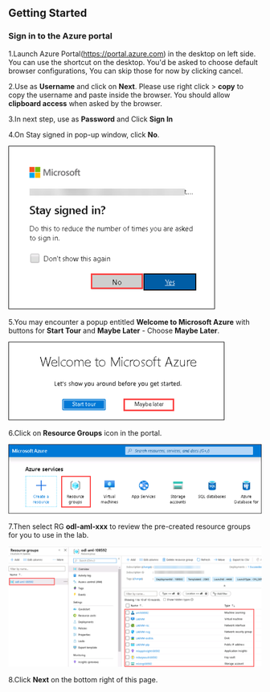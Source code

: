 ## **Getting Started**

### **Sign in to the Azure portal**

1.Launch Azure Portal(https://portal.azure.com) in the desktop on left side. You can use the shortcut on the desktop. You'd be asked to choose default browser configurations, You can skip those for now by clicking cancel. 

2.Use **<inject key="AzureAdUserEmail"></inject>** as **Username** and click on **Next**.  Please use right click > **copy** to copy the username and paste inside the browser. You should allow **clipboard access** when asked by the browser. 

3.In next step, use **<inject key="AzureAdUserPassword"></inject>** as **Password**  and Click **Sign In**

4.On Stay signed in pop-up window, click **No**.

   ![](Images/fpage.png)
   
5.You may encounter a popup entitled **Welcome to Microsoft Azure** with buttons for **Start Tour** and **Maybe Later** - Choose **Maybe Later**.

   ![](Images/fpage1.png)

6.Click on **Resource Groups** icon in the portal.

   ![](Images/rgview.png)
   
7.Then select RG **odl-aml-xxx** to review the pre-created resource groups for you to use in the lab. 
   
   ![](Images/resources.png)

8.Click **Next** on the bottom right of this page.

